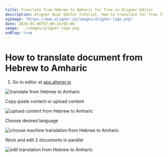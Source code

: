 ```yaml
---
title: Translate from Hebrew to Amharic for free in Aligner Editor
description: Aligner Dual Editor Tutorial. How to translate for free from Hebrew to Amharic. Aligner is multilingual document management platform. 
ogImage: "https://www.aligner.io/images/aligner-logo.png"
date: 2020-05-06T07:09:21+03:00
image: ../images/aligner-logo.png
onBlog: true
---
```


# How to translate document from Hebrew to Amharic

1. Go to editor at [app.aligner.io](https://app.aligner.io "Aligner App web page")

![translate from Hebrew to Amharic](../aligner-blank-editor.png "translate from Hebrew to Amharic")

Copy-paste content or upload content

![upload content from Hebrew to Amharic](../aligner-uploaded-document.png "upload content from Hebrew to Amharic")

Choose desired language

![choose machine translation from Hebrew to Amharic](../aligner-language-dropdown.png "choose machine translation from Hebrew to Amharic")

Work and edit 2 documents in parallel

![edit translation from Hebrew to Amharic](../aligner-double-sitded-editor.png "edit translation from Hebrew to Amharic")

